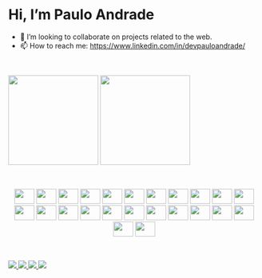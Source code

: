   <h1> Hi, I’m Paulo Andrade </h1>
  
  
- 👀 I’m looking to collaborate on projects related to the web.
- 📫 How to reach me: https://www.linkedin.com/in/devpauloandrade/

<p>&nbsp;</p>

<div>
<a href="https://github.com/Paulo-AndradeDev"></a>
<img height="180em" src="https://github-readme-stats.vercel.app/api?username=Paulo-AndradeDev&show_icons=true&theme=dracula&include_all_commits=true&count_private=true"/>
<img height="180em" src="https://github-readme-stats.vercel.app/api/top-langs/?username=Paulo-AndradeDev&layout=compact&langs_count=16&theme=dracula"/>
</div>

<p>&nbsp;</p>

<div style="display: inline-block;">
  <center>
<img height="30" width="40" src="https://cdn.jsdelivr.net/gh/devicons/devicon/icons/behance/behance-original.svg" />
            <img height="30" width="40" src="https://cdn.jsdelivr.net/gh/devicons/devicon/icons/bootstrap/bootstrap-original-wordmark.svg" />
            <img height="30" width="40" src="https://cdn.jsdelivr.net/gh/devicons/devicon/icons/codeigniter/codeigniter-plain-wordmark.svg" />
            <img height="30" width="40" src="https://cdn.jsdelivr.net/gh/devicons/devicon/icons/composer/composer-original.svg" />
            <img height="30" width="40" src="https://cdn.jsdelivr.net/gh/devicons/devicon/icons/css3/css3-original.svg" />
            <img height="30" width="40" src="https://cdn.jsdelivr.net/gh/devicons/devicon/icons/django/django-plain.svg" />
            <img height="30" width="40" src="https://cdn.jsdelivr.net/gh/devicons/devicon/icons/docker/docker-original-wordmark.svg" />
            <img height="30" width="40" src="https://cdn.jsdelivr.net/gh/devicons/devicon/icons/figma/figma-original.svg" />
            <img height="30" width="40" src="https://cdn.jsdelivr.net/gh/devicons/devicon/icons/filezilla/filezilla-plain.svg" />
            <img height="30" width="40" src="https://cdn.jsdelivr.net/gh/devicons/devicon/icons/git/git-original-wordmark.svg" />
            <img height="30" width="40" src="https://cdn.jsdelivr.net/gh/devicons/devicon/icons/html5/html5-original.svg" />
            <img height="30" width="40" src="https://cdn.jsdelivr.net/gh/devicons/devicon/icons/java/java-original-wordmark.svg" />
            <img height="30" width="40" src="https://cdn.jsdelivr.net/gh/devicons/devicon/icons/javascript/javascript-original.svg" />
            <img height="30" width="40" src="https://cdn.jsdelivr.net/gh/devicons/devicon/icons/jquery/jquery-original-wordmark.svg" />
            <img height="30" width="40" src="https://cdn.jsdelivr.net/gh/devicons/devicon/icons/jupyter/jupyter-original.svg" />
            <img height="30" width="40" src="https://cdn.jsdelivr.net/gh/devicons/devicon/icons/mysql/mysql-original.svg" />
            <img height="30" width="40" src="https://cdn.jsdelivr.net/gh/devicons/devicon/icons/php/php-original.svg" />
            <img height="30" width="40" src="https://cdn.jsdelivr.net/gh/devicons/devicon/icons/postgresql/postgresql-original-wordmark.svg" />
            <img height="30" width="40" src="https://cdn.jsdelivr.net/gh/devicons/devicon/icons/pycharm/pycharm-original.svg" />
            <img height="30" width="40" src="https://cdn.jsdelivr.net/gh/devicons/devicon/icons/python/python-original.svg" />
            <img height="30" width="40" src="https://cdn.jsdelivr.net/gh/devicons/devicon/icons/sqlite/sqlite-original-wordmark.svg" />
            <img height="30" width="40" src="https://cdn.jsdelivr.net/gh/devicons/devicon/icons/wordpress/wordpress-original.svg" />
            <img height="30" width="40" src="https://cdn.jsdelivr.net/gh/devicons/devicon/icons/anaconda/anaconda-original-wordmark.svg" />
            <img height="30" width="40" src="https://cdn.jsdelivr.net/gh/devicons/devicon/icons/visualstudio/visualstudio-plain.svg" />
  </center>
    </div>
    

<p>&nbsp;</p>
    
<div>
	<a href="mailto:eupauloandrade@gmail.com" target="_blank">
		<img src="https://img.shields.io/badge/Gmail-D14836?style=for-the-badge&logo=gmail&logoColor=white">
	</a>
	<a href="pauloandrade.dev.br" target="_blank">
		<img src="https://img.shields.io/badge/website-000000?style=for-the-badge&logo=About.me&logoColor=white">
	</a>
	<a href="https://www.linkedin.com/in/devpauloandrade/" target="_blank">
		<img src="https://img.shields.io/badge/LinkedIn-0077B5?style=for-the-badge&logo=linkedin&logoColor=white">
	</a>
	<a href="https://www.youtube.com/channel/UCNwsmiLGTNcVZBhYFXu1x-g/videos" target="_blank">
		<img src="https://img.shields.io/badge/YouTube-FF0000?style=for-the-badge&logo=youtube&logoColor=white">
	</a>
</div>
       
      

